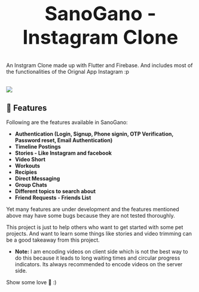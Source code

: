<h1 align="center" style="font-size: 52px;" >SanoGano - Instagram Clone</h1>

An Instgram Clone made up with Flutter and Firebase.
And includes most of the functionalities of the Orignal App Instagram :p


<br>

<img src="https://user-images.githubusercontent.com/43790152/136709012-5e27b2f9-06d6-40fc-8ed0-26d67818e204.png](https://github.com/HassamTalha/SanoGano--Instagram-Clone/blob/main/assets/Sano%20Gano.png">

## 📱 Features
Following are the features available in SanoGano:
- **Authentication (Login, Signup, Phone signin, OTP Verification, Password reset, Email Authentication)**
- **Timeline Postings**
- **Stories - Like Instagram and facebook**
- **Video Short**
- **Workouts**
- **Recipies**
- **Direct Messaging**
- **Group Chats**
- **Different topics to search about**
- **Friend Requests - Friends List**


Yet many features are under development and the features mentioned above may have some bugs because they are not tested thoroughly. 

This project is just to help others who want to get started with some pet projects. And want to learn some things like stories and video trimming can be a good takeaway from this project. 

- **Note:** I am encoding videos on client side which is not the best way to do this because it leads to long waiting times and circular progress indicators. Its always recommended to encode videos on the server side. 

Show some love 🧡 :)
